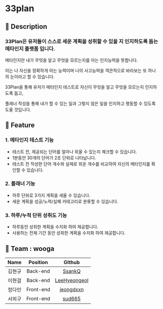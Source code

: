 # 33plan

## 📘 Description

### 33Plan은 유저들이 스스로 세운 계획을 성취할 수 있을 지 인지하도록 돕는 메타인지 플랫폼 입니다.

메타인지란 내가 무엇을 알고 무엇을 모르는지를 아는 인지능력을 뜻합니다.

이는 나 자신을 정확하게 아는 능력이며 나의 사고능력을 객관적으로 바라보는 또 하나의 눈이라고 할 수 있습니다.

33Plan을 통해 유저가 메타인지 테스트로 자신이 무엇을 알고 무엇을 모르는지 인지하도록 돕고, 

플래너 작성을 통해 내가 할 수 있는 일과 그렇지 않은 일을 인지하고 행동할 수 있도록 도울 것입니다.

## 📘 Feature

### 1. 메타인지 테스트 기능
* 테스트 전, 제공되는 단어를 얼마나 외울 수 있는지 체크할 수 있습니다.
* 1분동안 30개의 단어가 2초 단위로 나타납니다. 
* 테스트 전 작성한 단어 개수와 실제로 외운 개수를 비교하여 자신의 메타인지를 확인할 수 있습니다.

### 2. 플래너 기능
 * 하루 단위로 3가지 계획을 세울 수 있습니다.
 * 세운 계획을 성공/노력/실패 카테고리로 분류할 수 있습니다.

### 3. 하루/누적 단위 성취도 기능 
* 하루동안 성취한 계획을 수치화 하여 제공합니다. 
* 사용하는 전체 기간 동안 성취한 계획을 수치화 하여 제공합니다.


## 📘 Team : wooga
|Name|Position|GIthub|
|:---:|:---:|:---:|
|김현규|Back-end|[SsankQ](https://github.com/SsankQ)|
|이현걸|Back-end|[LeeHyeongeol](https://github.com/LeeHyeongeol)|
|정다인|Front-end|[jeongdxxn](https://github.com/jeongdxxn)|
|서외구|Front-end|[sud665](https://github.com/sud665)|

